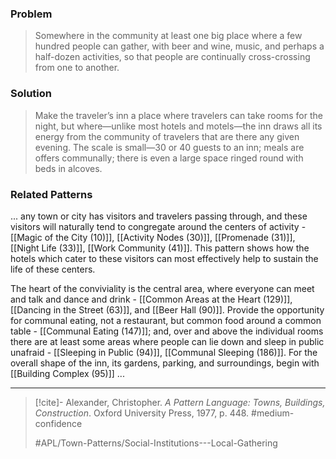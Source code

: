 ### Problem
>Somewhere in the community at least one big place where a few hundred people can gather, with beer and wine, music, and perhaps a half-dozen activities, so that people are continually cross-crossing from one to another.

### Solution
>Make the traveler’s inn a place where travelers can take rooms for the night, but where—unlike most hotels and motels—the inn draws all its energy from the community of travelers that are there any given evening. The scale is small—30 or 40 guests to an inn; meals are offers communally; there is even a large space ringed round with beds in alcoves.

### Related Patterns
... any town or city has visitors and travelers passing through, and these visitors will naturally tend to congregate around the centers of activity - [[Magic of the City (10)]], [[Activity Nodes (30)]], [[Promenade (31)]], [[Night Life (33)]], [[Work Community (41)]]. This pattern shows how the hotels which cater to these visitors can most effectively help to sustain the life of these centers. 

The heart of the conviviality is the central area, where everyone can meet and talk and dance and drink - [[Common Areas at the Heart (129)]], [[Dancing in the Street (63)]], and [[Beer Hall (90)]]. Provide the opportunity for communal eating, not a restaurant, but common food around a common table - [[Communal Eating (147)]]; and, over and above the individual rooms there are at least some areas where people can lie down and sleep in public unafraid - [[Sleeping in Public (94)]], [[Communal Sleeping (186)]]. For the overall shape of the inn, its gardens, parking, and surroundings, begin with [[Building Complex (95)]] ...

---

> [!cite]- Alexander, Christopher. _A Pattern Language: Towns, Buildings, Construction_. Oxford University Press, 1977, p. 448.
> #medium-confidence
>
> #APL/Town-Patterns/Social-Institutions---Local-Gathering
